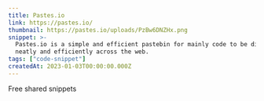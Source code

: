```yaml
---
title: Pastes.io
link: https://pastes.io/
thumbnail: https://pastes.io/uploads/PzBw6DNZHx.png
snippet: >-
  Pastes.io is a simple and efficient pastebin for mainly code to be distributed
  neatly and efficiently across the web.
tags: ["code-snippet"]
createdAt: 2023-01-03T00:00:00.000Z
---
```

Free shared snippets